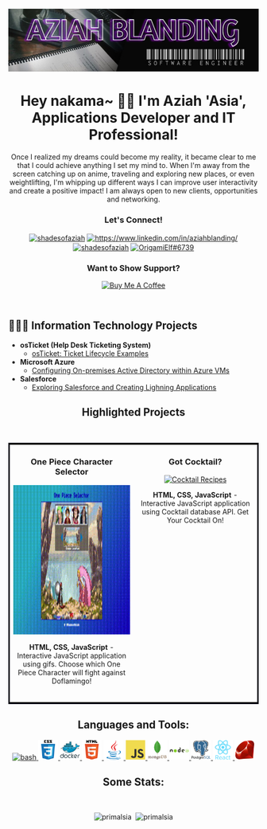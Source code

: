 <p align="center"><img src=https://github.com/Primalsia/Primalsia/blob/main/aziahsbanner1.jpg alt="Aziah's Banner"></p>

<h1 align="center">Hey nakama~ 👋🏾 I'm Aziah 'Asia', Applications Developer and IT Professional!</h1>

<!--Break-->
<p align="center">Once I realized my dreams could become my reality, it became clear to me that I could achieve anything I set my mind to. When I'm away from the screen catching up on anime, traveling and exploring new places, or even weightlifting, I'm whipping up different ways I can improve user interactivity and create a positive impact! I am always open to new clients, opportunities and networking.</p>

<!--Connect w/Me -->
<h3 align="center">Let's Connect!</h3>
<p align="center">
<a href="https://twitter.com/shadesofaziah" target="blank"><img align="center" src="https://raw.githubusercontent.com/rahuldkjain/github-profile-readme-generator/master/src/images/icons/Social/twitter.svg" alt="shadesofaziah" height="30" width="40" /></a>
<a href="https://linkedin.com/in/https://www.linkedin.com/in/aziahblanding/" target="blank"><img align="center" src="https://raw.githubusercontent.com/rahuldkjain/github-profile-readme-generator/master/src/images/icons/Social/linked-in-alt.svg" alt="https://www.linkedin.com/in/aziahblanding/" height="30" width="40" /></a>
<a href="https://instagram.com/shadesofaziah" target="blank"><img align="center" src="https://raw.githubusercontent.com/rahuldkjain/github-profile-readme-generator/master/src/images/icons/Social/instagram.svg" alt="shadesofaziah" height="30" width="40" /></a>
<a href="https://discord.gg/OrigamiElf#6739" target="blank"><img align="center" src="https://raw.githubusercontent.com/rahuldkjain/github-profile-readme-generator/master/src/images/icons/Social/discord.svg" alt="OrigamiElf#6739" height="30" width="40" /></a></p>

<!--Support-->
<h3 align="center">Want to Show Support?</h3>
<p align="center"><a href="https://www.buymeacoffee.com/shadesofaziah" target="_blank"><img src="https://cdn.buymeacoffee.com/buttons/v2/default-violet.png" alt="Buy Me A Coffee" style="height: 60px !important;width: 217px !important;" ></a></p><br>

<!--IT Projects-->
<h2>👩🏾‍💻 Information Technology Projects</h2>

- <b>osTicket (Help Desk Ticketing System)</b>
   - [osTicket: Ticket Lifecycle Examples](https://github.com/Primalsia/osticket-resolution)
- <b>Microsoft Azure</b>
   - [Configuring On-premises Active Directory within Azure VMs](https://github.com/Primalsia/adop-configuration)
- <b>Salesforce</b>
   - [Exploring Salesforce and Creating Lighning Applications](https://github.com/Primalsia/salesforce-projectmanagement)

<!-- Future Projects Here -->
<h2 align="center">Highlighted Projects</h2>
<br>
<table bordercolor="#purple">
<tr>
  <td width="50%" valign="top">
    <h3 align="center">One Piece Character Selector</h3>
    <div align="center"><a href='https://onepiecebattleselector.netlify.app/'><img src="https://github.com/Primalsia/Primalsia/blob/main/screen-capture.gif" alt="One-Piece Interactive" height="300px" width="600px"/></a>
      <br>
      <p><strong>HTML, CSS, JavaScript</strong> - Interactive JavaScript application using gifs. Choose which One Piece Character will fight against Doflamingo!</p>
      <br>
  </td>
      <!--2nd Project-->
  <td width="50%" valign="top">
    <h3 align="center">Got Cocktail?</h3>
    <div align="center"><a href='https://primalsia.github.io/GotCocktail.github.io/'><img src="https://github.com/Primalsia/Primalsia/blob/main/gotcocktail.gif" alt="Cocktail Recipes"/></a>
      <br>
      <p><strong>HTML, CSS, JavaScript</strong> - Interactive JavaScript application using Cocktail database API. Get Your Cocktail On!</p><br>
      <br>
  </td>
</tr>
</table>

<!--End of Projects Display-->
<h2 align="center">Languages and Tools:</h2>
<p align="center"> <a href="https://www.gnu.org/software/bash/" target="_blank" rel="noreferrer"> <img src="https://www.vectorlogo.zone/logos/gnu_bash/gnu_bash-icon.svg" alt="bash" width="40" height="40"/> </a> <a href="https://www.w3schools.com/css/" target="_blank" rel="noreferrer"> <img src="https://raw.githubusercontent.com/devicons/devicon/master/icons/css3/css3-original-wordmark.svg" alt="css3" width="40" height="40"/> </a> <a href="https://www.docker.com/" target="_blank" rel="noreferrer"> <img src="https://raw.githubusercontent.com/devicons/devicon/master/icons/docker/docker-original-wordmark.svg" alt="docker" width="40" height="40"/></a><a href="https://www.w3.org/html/" target="_blank" rel="noreferrer"> <img src="https://raw.githubusercontent.com/devicons/devicon/master/icons/html5/html5-original-wordmark.svg" alt="html5" width="40" height="40"/> </a> <a href="https://www.java.com" target="_blank" rel="noreferrer"> <img src="https://raw.githubusercontent.com/devicons/devicon/master/icons/java/java-original.svg" alt="java" width="40" height="40"/></a><a href="https://developer.mozilla.org/en-US/docs/Web/JavaScript" target="_blank" rel="noreferrer"> <img src="https://raw.githubusercontent.com/devicons/devicon/master/icons/javascript/javascript-original.svg" alt="javascript" width="40" height="40"/></a><a href="https://www.mongodb.com/" target="_blank" rel="noreferrer"> <img src="https://raw.githubusercontent.com/devicons/devicon/master/icons/mongodb/mongodb-original-wordmark.svg" alt="mongodb" width="40" height="40"/></a><a href="https://nodejs.org" target="_blank" rel="noreferrer"> <img src="https://raw.githubusercontent.com/devicons/devicon/master/icons/nodejs/nodejs-original-wordmark.svg" alt="nodejs" width="40" height="40"/> </a> <a href="https://www.postgresql.org" target="_blank" rel="noreferrer"> <img src="https://raw.githubusercontent.com/devicons/devicon/master/icons/postgresql/postgresql-original-wordmark.svg" alt="postgresql" width="40" height="40"/> </a> <a href="https://reactjs.org/" target="_blank" rel="noreferrer"> <img src="https://raw.githubusercontent.com/devicons/devicon/master/icons/react/react-original-wordmark.svg" alt="react" width="40" height="40"/> </a> <a href="https://www.ruby-lang.org/en/" target="_blank" rel="noreferrer"> <img src="https://raw.githubusercontent.com/devicons/devicon/master/icons/ruby/ruby-original.svg" alt="ruby" width="40" height="40"/></a></p>

<!--Stats-->
<h2 align="center">Some Stats:</h2><br>
<p align="center"><img src="https://github-readme-stats.vercel.app/api/top-langs?username=primalsia&show_icons=true&locale=en&layout=compact" height="150" alt="primalsia">&nbsp&nbsp<img src="https://github-readme-stats.vercel.app/api?username=primalsia&show_icons=true&locale=en" height="150" alt="primalsia"/></p>
